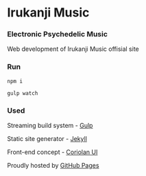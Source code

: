 # Irukanji Music

### Electronic Psychedelic Music

Web development of Irukanji Music offisial site

### Run

`npm i`

`gulp watch`

### Used

Streaming build system - [Gulp](http://gulpjs.com)

Static site generator - [Jekyll](https://jekyllrb.com)

Front-end concept - [Coriolan UI](http://coriolan-ui.github.io)

Proudly hosted by [GitHub Pages](https://pages.github.com)
